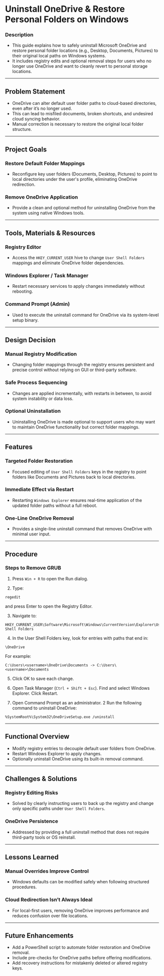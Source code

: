 # Uninstall OneDrive & Restore Personal Folders on Windows

### Description

- This guide explains how to safely uninstall Microsoft OneDrive and restore personal folder locations (e.g., Desktop, Documents, Pictures) to their original local paths on Windows systems.
- It includes registry edits and optional removal steps for users who no longer use OneDrive and want to cleanly revert to personal storage locations.

---

## Problem Statement

- OneDrive can alter default user folder paths to cloud-based directories, even after it’s no longer used.
- This can lead to misfiled documents, broken shortcuts, and undesired cloud syncing behavior.
- Manual correction is necessary to restore the original local folder structure.

---

## Project Goals

### Restore Default Folder Mappings

- Reconfigure key user folders (Documents, Desktop, Pictures) to point to local directories under the user's profile, eliminating OneDrive redirection.

### Remove OneDrive Application

- Provide a clean and optional method for uninstalling OneDrive from the system using native Windows tools.

---

## Tools, Materials & Resources

### Registry Editor

- Access the `HKEY_CURRENT_USER` hive to change `User Shell Folders` mappings and eliminate OneDrive folder dependencies.

### Windows Explorer / Task Manager

- Restart necessary services to apply changes immediately without rebooting.

### Command Prompt (Admin)

- Used to execute the uninstall command for OneDrive via its system-level setup binary.

---

## Design Decision

### Manual Registry Modification

- Changing folder mappings through the registry ensures persistent and precise control without relying on GUI or third-party software.

### Safe Process Sequencing

- Changes are applied incrementally, with restarts in between, to avoid system instability or data loss.

### Optional Uninstallation

- Uninstalling OneDrive is made optional to support users who may want to maintain OneDrive functionality but correct folder mappings.

---

## Features

### Targeted Folder Restoration

- Focused editing of `User Shell Folders` keys in the registry to point folders like Documents and Pictures back to local directories.

### Immediate Effect via Restart

- Restarting `Windows Explorer` ensures real-time application of the updated folder paths without a full reboot.

### One-Line OneDrive Removal

- Provides a single-line uninstall command that removes OneDrive with minimal user input.

---

## Procedure

### Steps to Remove GRUB

1. Press `Win + R` to open the Run dialog.

2. Type:
```plaintext
regedit
```
and press Enter to open the Registry Editor.

3. Navigate to:
```plaintext
HKEY_CURRENT_USER\Software\Microsoft\Windows\CurrentVersion\Explorer\User Shell Folders
```

4. In the User Shell Folders key, look for entries with paths that end in:
```plaintext
\OneDrive
```
For example:
```plaintext
C:\Users\<username>\OneDrive\Documents -> C:\Users\<username>\Documents
```

5. Click OK to save each change.

6. Open Task Manager (`Ctrl + Shift + Esc`). Find and select Windows Explorer. Click Restart.

7. Open Command Prompt as an administrator. 2️ Run the following command to uninstall OneDrive:
```plaintext
%SystemRoot%\System32\OneDriveSetup.exe /uninstall
```

---

## Functional Overview

- Modify registry entries to decouple default user folders from OneDrive.
- Restart Windows Explorer to apply changes.
- Optionally uninstall OneDrive using its built-in removal command.

---

## Challenges & Solutions

### Registry Editing Risks

- Solved by clearly instructing users to back up the registry and change only specific paths under `User Shell Folders`.

### OneDrive Persistence

- Addressed by providing a full uninstall method that does not require third-party tools or OS reinstall.

---

## Lessons Learned

### Manual Overrides Improve Control

- Windows defaults can be modified safely when following structured procedures.

### Cloud Redirection Isn’t Always Ideal

- For local-first users, removing OneDrive improves performance and reduces confusion over file locations.

---

## Future Enhancements

- Add a PowerShell script to automate folder restoration and OneDrive removal.
- Include pre-checks for OneDrive paths before offering modifications.
- Add recovery instructions for mistakenly deleted or altered registry keys.
